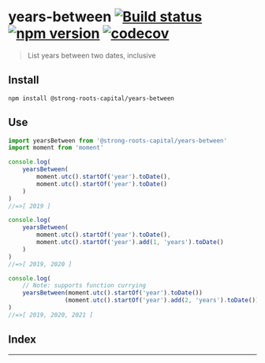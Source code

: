 
years-between [![Build status](https://travis-ci.org/strong-roots-capital/years-between.svg?branch=master)](https://travis-ci.org/strong-roots-capital/years-between) [![npm version](https://img.shields.io/npm/v/@strong-roots-capital/years-between.svg)](https://npmjs.org/package/@strong-roots-capital/years-between) [![codecov](https://codecov.io/gh/strong-roots-capital/years-between/branch/master/graph/badge.svg)](https://codecov.io/gh/strong-roots-capital/years-between)
==========================================================================================================================================================================================================================================================================================================================================================================================================================================================================================

> List years between two dates, inclusive

Install
-------

```shell
npm install @strong-roots-capital/years-between
```

Use
---

```typescript
import yearsBetween from '@strong-roots-capital/years-between'
import moment from 'moment'

console.log(
    yearsBetween(
        moment.utc().startOf('year').toDate(),
        moment.utc().startOf('year').toDate()
    )
)
//=>[ 2019 ]

console.log(
    yearsBetween(
        moment.utc().startOf('year').toDate(),
        moment.utc().startOf('year').add(1, 'years').toDate()
    )
)
//=>[ 2019, 2020 ]

console.log(
    // Note: supports function currying
    yearsBetween(moment.utc().startOf('year').toDate())
                (moment.utc().startOf('year').add(2, 'years').toDate())
)
//=>[ 2019, 2020, 2021 ]
```

## Index

---

